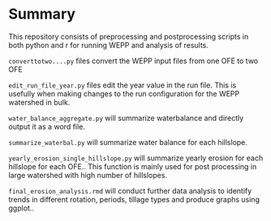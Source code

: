 # Summary

This repository consists of preprocessing and postprocessing scripts in both python and r for running WEPP and analysis of results.

```converttotwo....py``` files convert the WEPP input files from one OFE to two OFE

```edit_run_file_year.py``` files edit the year value in the run file. This is usefully when making changes to the run configuration for the WEPP watershed in bulk.

```water_balance_aggregate.py``` will summarize waterbalance and directly output it as a word file.

```summarize_waterbal.py``` will summarize water balance for each hillslope. 

```yearly_erosion_single_hillslope.py``` will summarize yearly erosion for each hillslope for each OFE.. This function is mainly used for post processing in large watershed with high number of hillslopes.

```final_erosion_analysis.rmd``` will conduct further data analysis to identify trends in different rotation, periods, tillage types and produce graphs using ggplot..

